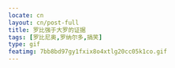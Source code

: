 ```yaml
---
locate: cn
layout: cn/post-full
title: 罗比强于大罗的证据
tags: [罗比尼奥,罗纳尔多,搞笑]
type: gif
featimg: 7bb8bd97gy1fxix8o4xtlg20cc05k1co.gif
---
```

